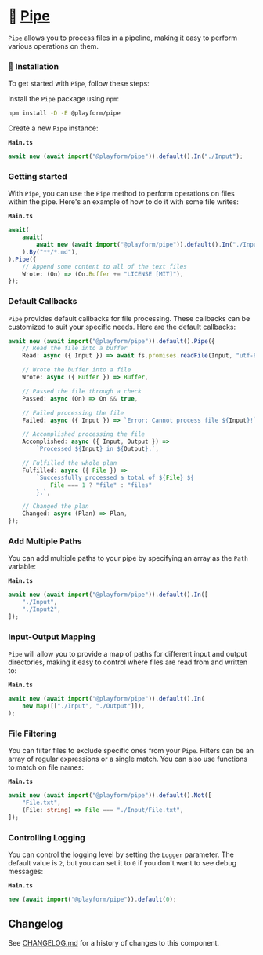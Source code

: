 # 🧪 [Pipe]

`Pipe` allows you to process files in a pipeline, making it easy to perform
various operations on them.

### 🚀 Installation

To get started with `Pipe`, follow these steps:

Install the `Pipe` package using `npm`:

```sh
npm install -D -E @playform/pipe
```

Create a new `Pipe` instance:

**`Main.ts`**

```ts
await new (await import("@playform/pipe")).default().In("./Input");
```

### Getting started

With `Pipe`, you can use the `Pipe` method to perform operations on files within
the pipe. Here's an example of how to do it with some file writes:

**`Main.ts`**

```ts
await(
	await(
		await new (await import("@playform/pipe")).default().In("./Input"),
	).By("**/*.md"),
).Pipe({
	// Append some content to all of the text files
	Wrote: (On) => (On.Buffer += "LICENSE [MIT]"),
});
```

### Default Callbacks

`Pipe` provides default callbacks for file processing. These callbacks can be
customized to suit your specific needs. Here are the default callbacks:

```ts
await new (await import("@playform/pipe")).default().Pipe({
	// Read the file into a buffer
	Read: async ({ Input }) => await fs.promises.readFile(Input, "utf-8"),

	// Wrote the buffer into a file
	Wrote: async ({ Buffer }) => Buffer,

	// Passed the file through a check
	Passed: async (On) => On && true,

	// Failed processing the file
	Failed: async ({ Input }) => `Error: Cannot process file ${Input}!`,

	// Accomplished processing the file
	Accomplished: async ({ Input, Output }) =>
		`Processed ${Input} in ${Output}.`,

	// Fulfilled the whole plan
	Fulfilled: async ({ File }) =>
		`Successfully processed a total of ${File} ${
			File === 1 ? "file" : "files"
		}.`,

	// Changed the plan
	Changed: async (Plan) => Plan,
});
```

### Add Multiple Paths

You can add multiple paths to your pipe by specifying an array as the `Path`
variable:

**`Main.ts`**

```ts
await new (await import("@playform/pipe")).default().In([
	"./Input",
	"./Input2",
]);
```

### Input-Output Mapping

`Pipe` will allow you to provide a map of paths for different input and output
directories, making it easy to control where files are read from and written to:

**`Main.ts`**

```ts
await new (await import("@playform/pipe")).default().In(
	new Map([["./Input", "./Output"]]),
);
```

### File Filtering

You can filter files to exclude specific ones from your `Pipe`. Filters can be
an array of regular expressions or a single match. You can also use functions to
match on file names:

**`Main.ts`**

```ts
await new (await import("@playform/pipe")).default().Not([
	"File.txt",
	(File: string) => File === "./Input/File.txt",
]);
```

### Controlling Logging

You can control the logging level by setting the `Logger` parameter. The default
value is `2`, but you can set it to `0` if you don't want to see debug messages:

**`Main.ts`**

```ts
new (await import("@playform/pipe")).default(0);
```

[Pipe]: HTTPS://NPMJS.Org/@playform/pipe

## Changelog

See [CHANGELOG.md](CHANGELOG.md) for a history of changes to this component.
